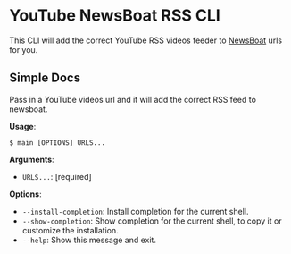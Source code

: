 # YouTube NewsBoat RSS CLI


This CLI will add the correct YouTube RSS videos feeder to [NewsBoat](https://bit.ly/4ehNsOr) urls for you.

## Simple Docs

Pass in a YouTube videos url and it will add the correct RSS feed to
newsboat.

**Usage**:

```console
$ main [OPTIONS] URLS...
```

**Arguments**:

* `URLS...`: [required]

**Options**:

* `--install-completion`: Install completion for the current shell.
* `--show-completion`: Show completion for the current shell, to copy it or customize the installation.
* `--help`: Show this message and exit.
